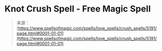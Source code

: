<!--yml
category: 未分类
date: 2024-06-12 18:39:13
-->

# Knot Crush Spell - Free Magic Spell

> 来源：[https://www.spellsofmagic.com/spells/love_spells/crush_spells/5191/page.html#0001-01-01](https://www.spellsofmagic.com/spells/love_spells/crush_spells/5191/page.html#0001-01-01)